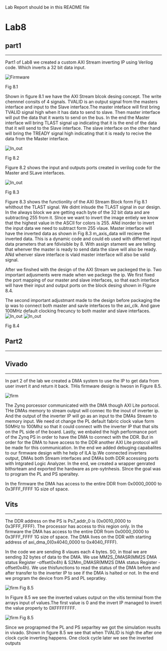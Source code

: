 Lab Report should be in this README file
 # Lab8 

## part1 
-----
Part1 of Lab8 we created a custom AXI Stream inverting IP using Verilog code. Which inverts a 32 bit data input. 

![Firmware](stream.png)

Fig 8.1

Shown in figure 8.1 we have the AXI Stream blcok desing concept. The write chennnel consits of 4 signals. TVALID is an output signal from the masters interface and input to the Slave interface.The master inteface will first bring TVALID signal high when it has data to send to slave. Then master interface will put the data that it wants to send on the bus. In the end the Master interface will bring TLAST signal up indicating that it is the end of the data that it will send to the Slave interface. The slave interface on the other hand will bring the TREADY signal high indicating that it is ready to recive the data from the Master interface. 


![In_out](inout.png)

Fig 8.2

Figure 8.2 shows the input and outputs ports created in verilog code for the Master and SLave interfaces. 

![In_out](restcode.png)

Fig 8.3

Figure 8.3 shows the functionlity of the AXI Stream Block form Fig 8.1 whithout the TLAST signal. We didnt inlsude the TLAST signal in our design. In the always block we are getting each byte of the 32 bit data and are subtracting 255 from it. SInce we want to invert the image entiely we know that the highest value in the ASCII for colors is 255. ANd inorder to invert the input data we need to subtract form 255 vlaue. Master interface will have the inverted data as shown in Fig 8.3 m_axis_data will recieve the inverted data. This is a dynamic code and could eb used with differnet input data prameters that are fdivisible by 8. With assign stament we are telling that whenver the master is ready to send data the slave will also be ready. ANd whenver slave interface is vlaid master interface will also be valid signal. 

After we finshed with the design of the AXI Stream we packeged the ip. Two important adjusments were made when we packegs the ip. We first fixed the port mapping of our master and slave interfaces, so that each interface will have their input and output ports on the block desing shown in FIgure 8.4. 

The second important adjustmant made to the design before packaging the ip was to connect both master and savle interfaces to the axi_clk. And gave 100MHz default clocking frecuncy to both master and slave interfaces. 
![In_out](port_map.png)  ![In_out](port.png)

Fig 8.4




## Part2 
-------
## Vivado
--------
In part 2 of the lab we created a DMA system to use the IP to get data from user invert it and return it back. THis firmware design is hwosn in Figure 8.5. 


![firm](block_design.png)

The Zynq porcessor communicated with the DMA though  AXI Lite portocol. THe DMAs memory to stream output will connec tto the inout of inverter ip. And the output of the inverter IP will go as an input to the DMAs Stream to memory input. We need ot change the PL default fabric clock value form 50MHz to 100Mhz so that it could connect with the inverter IP that that sits on the PL side of the board. Lastly, we enbaled the high performance port of the Zynq PS in order to have the DMA to connect  with the DDR. But in order for the DMA to have access to the DDR another AXI Lite protocol will be made for this communication. 
In the end we added debuging capabalites to our firmware design with he help of ILA Ip.We connected inverters output, DMAs both Stream interfaces and DMAs both DDR accessing ports with Intgrated Logic Analyzer. 
In the end, we created a wrapper genrated bithsrteam and exported the hardware as pre-sytnhesis. SInce the goal was to program the PL and PS speraltey. 

In the firmware the DMA has access to the entire DDR from 0x0000_0000 to 0x3FFF_FFFF 1G size of space. 

## Vits
--------
The DDR address on the PS is Ps7_addr_0 is (0x0010_0000 to 0x3FFF_FFFF). The processor has access to this region only. In the firmware the DMA has access to the entire DDR from 0x0000_0000 to 0x3FFF_FFFF 1G size of space. 
The DMA lives on the DDR with starting address of axi_dma_0(0x4040_0000 to 0x4040_FFFF). 

In the code we are sending 8 vlaues each 4 bytes. SO, in ttoal we are sending 32 bytes of data to the DMA. 
We use MM2S_DMASR(MM2S DMA status Register -offset0x4h) & S2Mm_DMASR(MM2S DMA status Register -offset0x4h). We use thisfunctions to read the status of the DMA before and after transfer to the inverter IP to see if the DMA is halted or not. 
In the end we program the device from PS and PL sepratley.

![firm](vitis.png)
Fig 8.5 

In Figure 8.5 we see the inverted values output on the vitis terminal from the arrays input of values.The first value is 0 and the invert IP managed to invert the value properly to 0XFFFFFFFF. 


![firm](sim.png)
Fig 8.5 

Since we prograpmed the PL and PS separltey we got the simulation reuslts in vivado. Shown in figure 8.5 we see that when TVALID is high the after one clock cycle inverting happens. One clock cycle later we see the inverted outputs 
